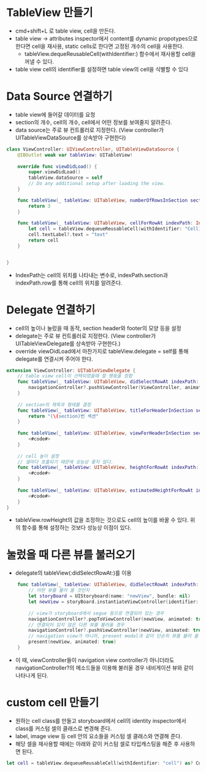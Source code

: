 # TableView 만들기
- cmd+shift+L 로 table view, cell을 만든다.
- table view -> attributes inspector에서 content를 dynamic propotypes으로 한다면 cell을 재사용, static cells로 한다면 고정된 개수의 cell을 사용한다.
  - tableView.dequeReusableCell(withIdentifier:) 함수에서 재사용할 cell을 꺼낼 수 있다.
- table view cell의 identifier를 설정하면 table view의 cell을 식별할 수 있다

# Data Source 연결하기
- table view에 들어갈 데이터를 요청
- section의 개수, cell의 개수, cell에서 어떤 정보를 보여줄지 알려준다.
- data source는 주로 뷰 컨트롤러로 지정한다. (View controller가 UITableViewDataSource를 상속받아 구현한다)

```swift
class ViewController: UIViewController, UITableViewDataSource {
    @IBOutlet weak var tableView: UITableView!
    
    override func viewDidLoad() {
        super.viewDidLoad()
        tableView.dataSource = self
        // Do any additional setup after loading the view.
    }

    func tableView(_ tableView: UITableView, numberOfRowsInSection section: Int) -> Int {
        return 3
    }
    
    func tableView(_ tableView: UITableView, cellForRowAt indexPath: IndexPath) -> UITableViewCell {
        let cell = tableView.dequeueReusableCell(withIdentifier: "Cell1", for: indexPath)
        cell.textLabel?.text = "text"
        return cell
    }


}
```

- IndexPath는 cell의 위치를 나타내는 변수로, indexPath.section과 indexPath.row를 통해 cell의 위치를 알려준다.
       
# Delegate 연결하기
- cell의 높이나 눌렀을 때 동작, section header와 footer의 모양 등을 설정
- delegate는 주로 뷰 컨트롤러로 지정한다. (View controller가 UITableViewDelegate를 상속받아 구현한다.)
- override viewDidLoad에서 마찬가지로 tableView.delegate = self를 통해 delegate를 연결시켜 주어야 한다.

```swift
extension ViewController: UITableViewDelegate {
    // table view cell이 선택되었을때 할 행동을 정함
    func tableView(_ tableView: UITableView, didSelectRowAt indexPath: IndexPath) {
        navigationController?.pushViewController(ViewController, animated: true)
    }
    
    // section의 제목과 형태를 결정
    func tableView(_ tableView: UITableView, titleForHeaderInSection section: Int) -> String? {
        return "(\(section)번 섹션"
    }
    
    func tableView(_ tableView: UITableView, viewForHeaderInSection section: Int) -> UIView? {
        <#code#>
    }
    
    // cell 높이 설정
    // 셀마다 호출되기 때문에 성능상 좋지 않다.
    func tableView(_ tableView: UITableView, heightForRowAt indexPath: IndexPath) -> CGFloat {
        <#code#>
    }
    
    func tableView(_ tableView: UITableView, estimatedHeightForRowAt indexPath: IndexPath) -> CGFloat {
        <#code#>
    }
}
```

- tableView.rowHeight의 값을 조정하는 것으로도 cell의 높이를 바꿀 수 있다. 위의 함수를 통해 설정하는 것보다 성능상 이점이 있다.


# 눌렀을 때 다른 뷰를 불러오기
- delegate의 tableView(:didSelectRowAt:)를 이용

```swift
    func tableView(_ tableView: UITableView, didSelectRowAt indexPath: IndexPath) {
        // 어떤 뷰를 불러 올 것인지
        let storyBoard = UIStoryboard(name: "newView", bundle: nil)
        let newView = storyBoard.instantiateViewController(identifier: "newView")
        
        // view가 storyboard에서 segue 등으로 연결되어 있는 경우
        navigationController?.popToViewController(newView, animated: true)
        // 연결되어 있지 않은 다른 뷰를 불러올 경우
        navigationController?.pushViewController(newView, animated: true)
        // navigation view가 아니라, present modal과 같이 단순히 뷰를 불러 올 경우
        present(newView, animated: true)
    }
```

- 이 때, viewController들이 navigation view controller가 아니더라도 navigationController?의 메소드들을 이용해 불러올 경우 네비게이션 뷰와 같이 나타나게 된다.


# custom cell 만들기
- 원하는 cell class를 만들고 storyboard에서 cell의 identity inspector에서 class를 커스텀 셀의 클래스로 변경해 준다.
- label, image view 등 cell 안의 요소들을 커스텀 셀 클래스와 연결해 준다.
- 해당 셀을 재사용할 때에는 아래와 같이 커스텀 셀로 타입캐스팅을 해준 후 사용하면 된다.

```swift
let cell = tableView.dequeueReusableCell(withIdentifier: "cell") as? CustomCell
```


